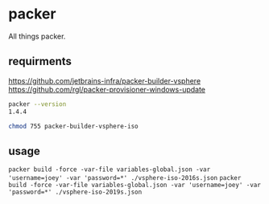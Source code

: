 # packer

All things packer.

## requirments

https://github.com/jetbrains-infra/packer-builder-vsphere
https://github.com/rgl/packer-provisioner-windows-update


```bash
packer --version
1.4.4
```

```bash
chmod 755 packer-builder-vsphere-iso
```

## usage

`packer build -force -var-file variables-global.json -var 'username=joey' -var 'password=*' ./vsphere-iso-2016s.json`
`packer build -force -var-file variables-global.json -var 'username=joey' -var 'password=*' ./vsphere-iso-2019s.json`

